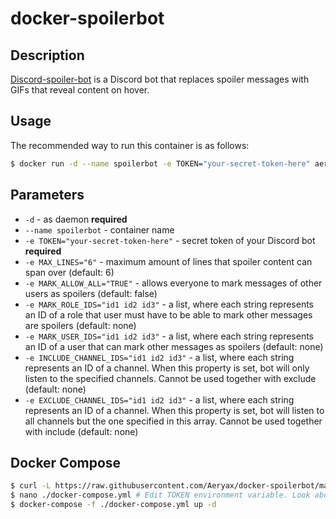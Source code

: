 # docker-spoilerbot

## Description

[Discord-spoiler-bot](https://github.com/TimboKZ/discord-spoiler-bot) is a Discord bot that replaces spoiler messages with GIFs that reveal content on hover.

## Usage

The recommended way to run this container is as follows:

```bash
$ docker run -d --name spoilerbot -e TOKEN="your-secret-token-here" aeryax/spoilerbot
```

## Parameters

* `-d` - as daemon **required**
* `--name spoilerbot` - container name
* `-e TOKEN="your-secret-token-here"` - secret token of your Discord bot **required**
* `-e MAX_LINES="6"` - maximum amount of lines that spoiler content can span over (default: 6)
* `-e MARK_ALLOW_ALL="TRUE"` - allows everyone to mark messages of other users as spoilers (default: false)
* `-e MARK_ROLE_IDS="id1 id2 id3"` - a list, where each string represents an ID of a role that user must have to be able to mark other messages are spoilers (default: none)
* `-e MARK_USER_IDS="id1 id2 id3"` - a list, where each string represents an ID of a user that can mark other messages as spoilers (default: none)
* `-e INCLUDE_CHANNEL_IDS="id1 id2 id3"` - a list, where each string represents an ID of a channel. When this property is set, bot will only listen to the specified channels. Cannot be used together with exclude (default: none)
* `-e EXCLUDE_CHANNEL_IDS="id1 id2 id3"` - a list, where each string represents an ID of a channel. When this property is set, bot will listen to all channels but the one specified in this array. Cannot be used together with include (default: none)

## Docker Compose

```sh
$ curl -L https://raw.githubusercontent.com/Aeryax/docker-spoilerbot/master/docker-compose.yml -o ./docker-compose.yml
$ nano ./docker-compose.yml # Edit TOKEN environment variable. Look above if extra config needed
$ docker-compose -f ./docker-compose.yml up -d
```
